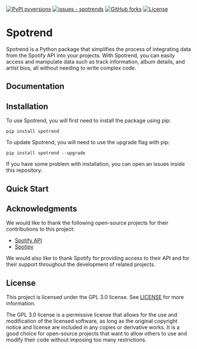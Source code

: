 [![PyPI pyversions](https://img.shields.io/pypi/pyversions/spotrend.svg)](https://pypi.python.org/pypi/spotrend/)
[![issues - spotrends](https://img.shields.io/github/issues/spotrend/spotrend)](https://github.com/spotrend/spotrend/issues)
[![GitHub forks](https://badgen.net/github/forks/spotrend/spotrend/)](https://GitHub.com/spotrend/spotrend/network/)
[![License](https://img.shields.io/badge/License-GNU_3.0-blue)](#license)
# Spotrend

Spotrend is a Python package that simplifies the process of integrating data from the Spotify API into your projects. With Spotrend, you can easily access and manipulate data such as track information, album details, and artist bios, all without needing to write complex code.

## Documentation
## Installation
To use Spotrend, you will first need to install the package using pip:
```
pip install spotrend
```
To update Spotrend, you will need to use the upgrade flag with pip:
```
pip install spotrend --upgrade
```
If you have some problem with installation, you can open an issues inside this repository.
## Quick Start

## Acknowledgments

We would like to thank the following open-source projects for their contributions to this project:

- [Spotify API](https://developer.spotify.com/documentation/web-api/)
- [Spotipy](https://github.com/spotipy-dev/spotipy)

We would also like to thank Spotify for providing access to their API and for their support throughout the development of related projects. 

## License

This project is licensed under the GPL 3.0 license. See [LICENSE](https://github.com/mase-git/spotrends/blob/main/LICENSE) for more information.

The GPL 3.0 license is a permissive license that allows for the use and modification of the licensed software, as long as the original copyright notice and license are included in any copies or derivative works. It is a good choice for open-source projects that want to allow others to use and modify their code without imposing too many restrictions.


